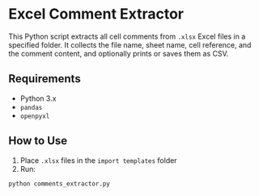 # Excel Comment Extractor

This Python script extracts all cell comments from `.xlsx` Excel files in a specified folder. It collects the file name, sheet name, cell reference, and the comment content, and optionally prints or saves them as CSV.

## Requirements

- Python 3.x
- `pandas`
- `openpyxl`

## How to Use

1. Place `.xlsx` files in the `import templates` folder
2. Run:

```bash
python comments_extractor.py
